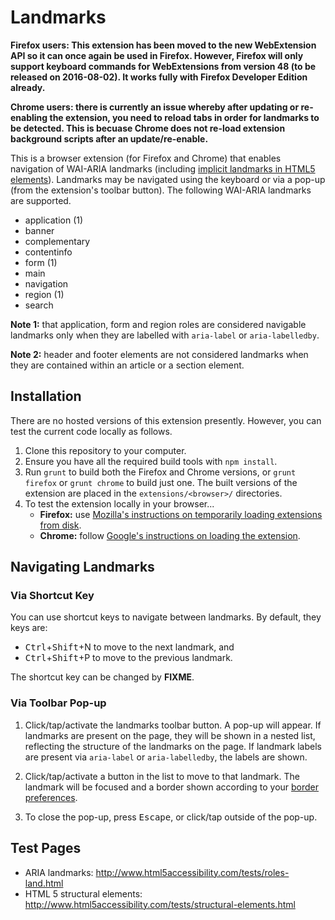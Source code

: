 Landmarks
=========

**Firefox users: This extension has been moved to the new WebExtension API so it can once again be used in Firefox. However, Firefox will only support keyboard commands for WebExtensions from version 48 (to be released on 2016-08-02). It works fully with Firefox Developer Edition already.**

**Chrome users: there is currently an issue whereby after updating or re-enabling the extension, you need to reload tabs in order for landmarks to be detected. This is becuase Chrome does not re-load extension background scripts after an update/re-enable.**

This is a browser extension (for Firefox and Chrome) that enables navigation of WAI-ARIA landmarks (including [implicit landmarks in HTML5 elements](http://www.w3.org/html/wg/drafts/html/master/dom.html#sec-strong-native-semantics)). Landmarks may be navigated using the keyboard or via a pop-up (from the extension's toolbar button). The following WAI-ARIA landmarks are supported.

-   application (1)
-   banner
-   complementary
-   contentinfo
-   form (1)
-   main
-   navigation
-   region (1)
-   search

**Note 1:** that application, form and region roles are considered navigable landmarks only when they are labelled with `aria-label` or `aria-labelledby`.

**Note 2:** header and footer elements are not considered landmarks when they are contained within an article or a section element.

Installation
------------

There are no hosted versions of this extension presently. However, you can test the current code locally as follows.

1.  Clone this repository to your computer.
2.  Ensure you have all the required build tools with `npm install`.
3.  Run `grunt` to build both the Firefox and Chrome versions, or `grunt firefox` or `grunt chrome` to build just one. The built versions of the extension are placed in the `extensions/<browser>/` directories.
4.  To test the extension locally in your browser...
    -   **Firefox:** use [Mozilla's instructions on temporarily loading extensions from disk](https://developer.mozilla.org/en-US/Add-ons/WebExtensions/Packaging_and_installation#Loading_from_disk).
    -   **Chrome:** follow [Google's instructions on loading the extension](https://developer.chrome.com/extensions/getstarted#unpacked).

Navigating Landmarks
--------------------

### Via Shortcut Key

You can use shortcut keys to navigate between landmarks. By default, they keys are:

-   <kbd>Ctrl</kbd>+<kbd>Shift</kbd>+N to move to the next landmark, and
-   <kbd>Ctrl</kbd>+<kbd>Shift</kbd>+P to move to the previous landmark.

The shortcut key can be changed by **FIXME**.

### Via Toolbar Pop-up

1.  Click/tap/activate the landmarks toolbar button. A pop-up will appear. If landmarks are present on the page, they will be shown in a nested list, reflecting the structure of the landmarks on the page. If landmark labels are present via `aria-label` or `aria-labelledby`, the labels are shown.

2.  Click/tap/activate a button in the list to move to that landmark. The landmark will be focused and a border shown according to your [border preferences](#fixme).

3.  To close the pop-up, press <kbd>Escape</kbd>, or click/tap outside of the pop-up.

Test Pages
----------

-   ARIA landmarks: http://www.html5accessibility.com/tests/roles-land.html
-   HTML 5 structural elements: http://www.html5accessibility.com/tests/structural-elements.html


